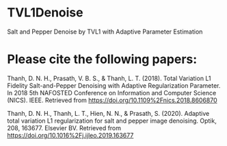 # TVL1Denoise
Salt and Pepper Denoise by TVL1 with Adaptive Parameter Estimation


# Please cite the following papers:

Thanh, D. N. H., Prasath, V. B. S., & Thanh, L. T. (2018). Total Variation L1 Fidelity Salt-and-Pepper Denoising with Adaptive Regularization Parameter. In 2018 5th NAFOSTED Conference on Information and Computer Science (NICS). IEEE. Retrieved from https://doi.org/10.1109%2Fnics.2018.8606870

Thanh, D. N. H., Thanh, L. T., Hien, N. N., & Prasath, S. (2020). Adaptive total variation L1 regularization for salt and pepper image denoising. Optik, 208, 163677. Elsevier BV. Retrieved from https://doi.org/10.1016%2Fj.ijleo.2019.163677
